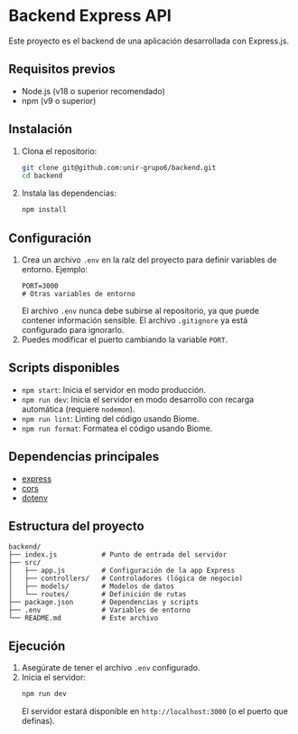 # Backend Express API

Este proyecto es el backend de una aplicación desarrollada con Express.js.

## Requisitos previos
- Node.js (v18 o superior recomendado)
- npm (v9 o superior)

## Instalación
1. Clona el repositorio:
   ```sh
   git clone git@github.com:unir-grupo6/backend.git
   cd backend
   ```
2. Instala las dependencias:
   ```sh
   npm install
   ```

## Configuración
1. Crea un archivo `.env` en la raíz del proyecto para definir variables de entorno. Ejemplo:
   ```env
   PORT=3000
   # Otras variables de entorno
   ```
   El archivo `.env` nunca debe subirse al repositorio, ya que puede contener información sensible. El archivo `.gitignore` ya está configurado para ignorarlo.
2. Puedes modificar el puerto cambiando la variable `PORT`.

## Scripts disponibles
- `npm start`: Inicia el servidor en modo producción.
- `npm run dev`: Inicia el servidor en modo desarrollo con recarga automática (requiere `nodemon`).
- `npm run lint`: Linting del código usando Biome.
- `npm run format`: Formatea el código usando Biome.

## Dependencias principales
- [express](https://www.npmjs.com/package/express)
- [cors](https://www.npmjs.com/package/cors)
- [dotenv](https://www.npmjs.com/package/dotenv)

## Estructura del proyecto
```
backend/
├── index.js           # Punto de entrada del servidor
├── src/
│   ├── app.js         # Configuración de la app Express
│   ├── controllers/   # Controladores (lógica de negocio)
│   ├── models/        # Modelos de datos
│   └── routes/        # Definición de rutas
├── package.json       # Dependencias y scripts
├── .env               # Variables de entorno
└── README.md          # Este archivo
```

## Ejecución
1. Asegúrate de tener el archivo `.env` configurado.
2. Inicia el servidor:
   ```sh
   npm run dev
   ```
   El servidor estará disponible en `http://localhost:3000` (o el puerto que definas).